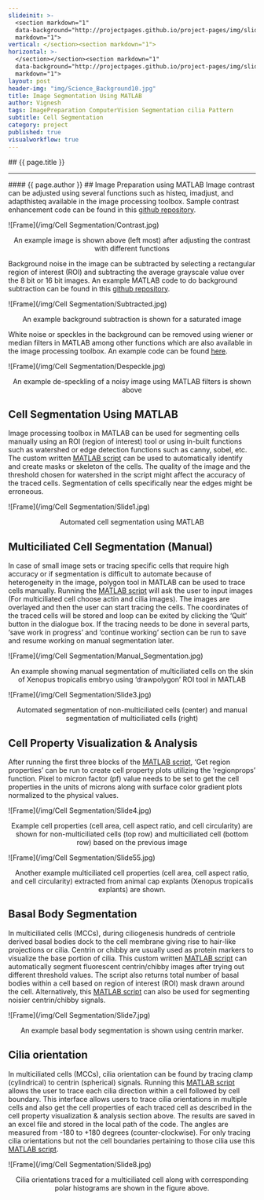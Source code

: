 ```yaml
---
slideinit: >-
  <section markdown="1"
  data-background="http://projectpages.github.io/project-pages/img/slidebackground.png"><section
  markdown="1">
vertical: </section><section markdown="1">
horizontal: >-
  </section></section><section markdown="1"
  data-background="http://projectpages.github.io/project-pages/img/slidebackground.png"><section
  markdown="1">
layout: post
header-img: "img/Science_Background10.jpg"
title: Image Segmentation Using MATLAB
author: Vignesh
tags: ImagePreparation ComputerVision Segmentation cilia Pattern
subtitle: Cell Segmentation
category: project
published: true
visualworkflow: true
---
```

<!-- Start Writing Below in Markdown -->
<section markdown="1" data-background="http://projectpages.github.io/project-pages/img/slidebackground.png"><section markdown="1">
## {{ page.title }}
<hr>
#### {{ page.author }}
## Image Preparation using MATLAB
Image contrast can be adjusted using several functions such as histeq, imadjust, and adapthisteq available in the image processing toolbox. Sample contrast enhancement code can be found in this <a href=" https://github.com/vignesharavind/Cell-Segmentation/blob/main/Image%20Preparation/Enhance_Contrast.m">github repository</a>.  
 
![Frame](/img/Cell Segmentation/Contrast.jpg)
<p align="center">An example image is shown above (left most) after adjusting the contrast with different functions</p>

Background noise in the image can be subtracted by selecting a rectangular region of interest (ROI) and subtracting the average grayscale value over the 8 bit or 16 bit images. An example MATLAB code to do background subtraction can be found in this <a href=" https://github.com/vignesharavind/Cell-Segmentation/blob/main/Image%20Preparation/Background_Subtraction.m">github repository</a>.  

![Frame](/img/Cell Segmentation/Subtracted.jpg)
<p align="center">An example background subtraction is shown for a saturated image</p>

White noise or speckles in the background can be removed using wiener or median filters in MATLAB among other functions which are also available in the image processing toolbox. An example code can be found <a href=" https://github.com/vignesharavind/Cell-Segmentation/blob/main/Image%20Preparation/Despeckle_Filters.m">here</a>.  

![Frame](/img/Cell Segmentation/Despeckle.jpg)
<p align="center">An example de-speckling of a noisy image using MATLAB filters is shown above </p>

## Cell Segmentation Using MATLAB
Image processing toolbox in MATLAB can be used for segmenting cells manually using an ROI (region of interest) tool or using in-built functions such as watershed or edge detection functions such as canny, sobel, etc. The custom written <a href=" https://github.com/vignesharavind/Cell-Segmentation/blob/main/Auto%20Cell%20Segmentation/Sobel_All_Cells_TWO.m">MATLAB script</a> can be used to automatically identify and create masks or skeleton of the cells. The quality of the image and the threshold chosen for watershed in the script might affect the accuracy of the traced cells. Segmentation of cells specifically near the edges might be erroneous.   

![Frame](/img/Cell Segmentation/Slide1.jpg)
<p align="center">Automated cell segmentation using MATLAB</p>

## Multiciliated Cell Segmentation (Manual)
In case of small image sets or tracing specific cells that require high accuracy  or if segmentation is difficult to automate because of heterogeneity in the image, polygon tool in MATLAB can be used to trace cells manually. Running the <a href="https://github.com/vignesharavind/Cell-Segmentation/blob/main/Manual%20Cell%20Segmentation/Final_Manual_Segmentation.m">MATLAB script</a> will ask the user to input images (For multiciliated cell choose actin and cilia images). The images are overlayed and then the user can start tracing the cells. The coordinates of the traced cells will be stored and loop can be exited by clicking the ‘Quit’ button in the dialogue box. If the tracing needs to be done in several parts, ‘save work in progress’ and ‘continue working’ section can be run to save and resume working on manual segmentation later.         
 
![Frame](/img/Cell Segmentation/Manual_Segmentation.jpg)
<p align="center">An example showing manual segmentation of multiciliated cells on the skin of Xenopus tropicalis embryo using ‘drawpolygon’ ROI tool in MATLAB</p>

![Frame](/img/Cell Segmentation/Slide3.jpg)
<p align="center">Automated segmentation of non-multiciliated cells (center) and manual segmentation of multiciliated cells (right)</p>

## Cell Property Visualization & Analysis
After running the first three blocks of the <a href="https://github.com/vignesharavind/Cell-Segmentation/blob/main/Manual%20Cell%20Segmentation/Final_Manual_Segmentation.m">MATLAB script</a>, ‘Get region properties’ can be run to create cell property plots utilizing the ‘regionprops’ function. Pixel to micron factor (pf) value needs to be set to get the cell properties in the units of microns along with surface color gradient plots normalized to the physical values.    

![Frame](/img/Cell Segmentation/Slide4.jpg)
<p align="center">Example cell properties (cell area, cell aspect ratio, and cell circularity) are shown for non-multiciliated cells (top row) and multiciliated cell (bottom row) based on the previous image</p>

![Frame](/img/Cell Segmentation/Slide55.jpg)
<p align="center">Another example multiciliated cell properties (cell area, cell aspect ratio, and cell circularity) extracted from animal cap explants (Xenopus tropicalis explants) are shown.</p>

## Basal Body Segmentation
In multiciliated cells (MCCs), during ciliogenesis hundreds of centriole derived basal bodies dock to the cell membrane giving rise to hair-like projections or cilia. Centrin or chibby are usually used as protein markers to visualize the base portion of cilia. This custom written <a href="https://github.com/vignesharavind/Cell-Segmentation/blob/main/Centrin%20Segmentation/Master_Centrin.m">MATLAB script</a> can automatically segment fluorescent centrin/chibby images after trying out different threshold values. The script also returns total number of basal bodies within a cell based on region of interest (ROI) mask drawn around the cell. Alternatively, this <a href="https://github.com/vignesharavind/Cell-Segmentation/blob/main/Centrin%20Segmentation/Segment_Basal_Body.m">MATLAB script</a> can also be used for segmenting noisier centrin/chibby signals.

![Frame](/img/Cell Segmentation/Slide7.jpg)
<p align="center">An example basal body segmentation is shown using centrin marker.</p>

## Cilia orientation
In multiciliated cells (MCCs), cilia orientation can be found by tracing clamp (cylindrical) to centrin (spherical) signals. Running this <a href="https://github.com/vignesharavind/Cell-Segmentation/blob/main/Cilia%20Orientation/Master_Clamp_Centrin_Tracer.m">MATLAB script</a> allows the user to trace each cilia direction within a cell followed by cell boundary. This interface allows users to trace cilia orientations in multiple cells and also get the cell properties of each traced cell as described in the cell property visualization & analysis section above. The results are saved in an excel file and stored in the local path of the code. The angles are measured from -180 to +180 degrees (counter-clockwise). For only tracing cilia orientations but not the cell boundaries pertaining to those cilia use this <a href="https://github.com/vignesharavind/Cell-Segmentation/blob/main/Cilia%20Orientation/Only_Clamp_Tracing.m">MATLAB script</a>.         

![Frame](/img/Cell Segmentation/Slide8.jpg)
<p align="center">Cilia orientations traced for a multiciliated cell along with corresponding polar histograms are shown in the figure above.</p>
